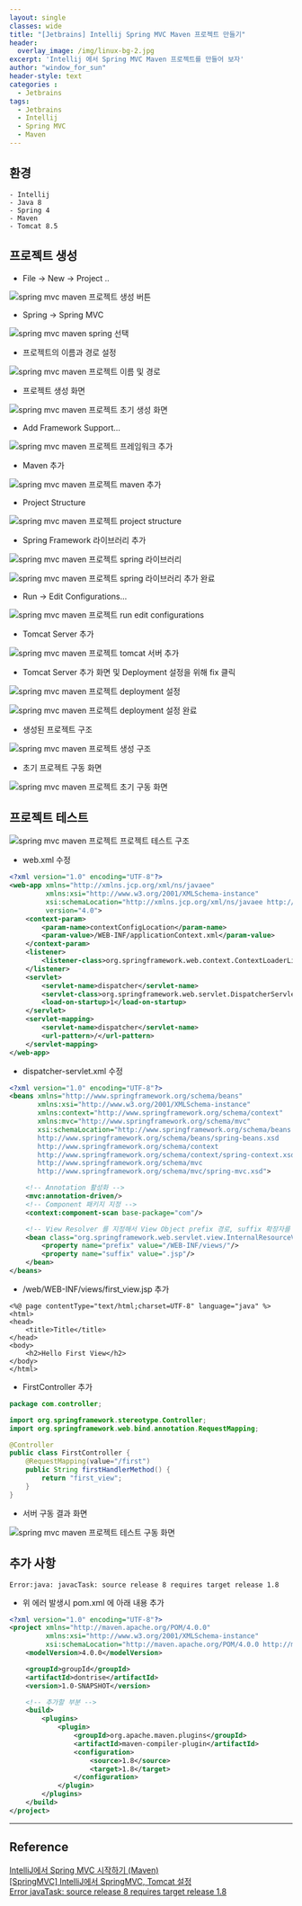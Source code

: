```yaml
--- 
layout: single
classes: wide
title: "[Jetbrains] Intellij Spring MVC Maven 프로젝트 만들기"
header:
  overlay_image: /img/linux-bg-2.jpg
excerpt: 'Intellij 에서 Spring MVC Maven 프로젝트를 만들어 보자'
author: "window_for_sun"
header-style: text
categories :
  - Jetbrains
tags:
  - Jetbrains
  - Intellij
  - Spring MVC
  - Maven
---  
```


## 환경
	- Intellij
	- Java 8
	- Spring 4
	- Maven
	- Tomcat 8.5

## 프로젝트 생성

- File -> New -> Project .. 

![spring mvc maven 프로젝트 생성 버튼]({{site.baseurl}}/img/jetbrains/jetbrains-springmaven-newproject-1.png)

- Spring -> Spring MVC

![spring mvc maven spring 선택]({{site.baseurl}}/img/jetbrains/jetbrains-springmaven-newproject-2.png)

- 프로젝트의 이름과 경로 설정

![spring mvc maven 프로젝트 이름 및 경로]({{site.baseurl}}/img/jetbrains/jetbrains-springmaven-newproject-3.png)

- 프로젝트 생성 화면

![spring mvc maven 프로젝트 초기 생성 화면]({{site.baseurl}}/img/jetbrains/jetbrains-springmaven-newproject-3-1.png) 

- Add Framework Support...

![spring mvc maven 프로젝트 프레임워크 추가]({{site.baseurl}}/img/jetbrains/jetbrains-springmaven-newproject-4.png)

- Maven 추가

![spring mvc maven 프로젝트 maven 추가]({{site.baseurl}}/img/jetbrains/jetbrains-springmaven-newproject-5.png)

- Project Structure

![spring mvc maven 프로젝트 project structure]({{site.baseurl}}/img/jetbrains/jetbrains-springmaven-newproject-6.png)

- Spring Framework 라이브러리 추가

![spring mvc maven 프로젝트 spring 라이브러리]({{site.baseurl}}/img/jetbrains/jetbrains-springmaven-newproject-7.png)

![spring mvc maven 프로젝트 spring 라이브러리 추가 완료]({{site.baseurl}}/img/jetbrains/jetbrains-springmaven-newproject-8.png)

- Run -> Edit Configurations...

![spring mvc maven 프로젝트 run edit configurations]({{site.baseurl}}/img/jetbrains/jetbrains-springmaven-newproject-9.png) 

- Tomcat Server 추가

![spring mvc maven 프로젝트 tomcat 서버 추가]({{site.baseurl}}/img/jetbrains/jetbrains-springmaven-newproject-10.png)

- Tomcat Server 추가 화면 및 Deployment 설정을 위해 fix 클릭

![spring mvc maven 프로젝트 deployment 설정]({{site.baseurl}}/img/jetbrains/jetbrains-springmaven-newproject-11.png)

![spring mvc maven 프로젝트 deployment 설정 완료]({{site.baseurl}}/img/jetbrains/jetbrains-springmaven-newproject-12.png)

- 생성된 프로젝트 구조

![spring mvc maven 프로젝트 생성 구조]({{site.baseurl}}/img/jetbrains/jetbrains-springmaven-newproject-13.png)

- 초기 프로젝트 구동 화면

![spring mvc maven 프로젝트 초기 구동 화면]({{site.baseurl}}/img/jetbrains/jetbrains-springmaven-newproject-14.png)

## 프로젝트 테스트

![spring mvc maven 프로젝트 프로젝트 테스트 구조]({{site.baseurl}}/img/jetbrains/jetbrains-springmaven-newproject-15.png)

- web.xml 수정

```xml
<?xml version="1.0" encoding="UTF-8"?>
<web-app xmlns="http://xmlns.jcp.org/xml/ns/javaee"
         xmlns:xsi="http://www.w3.org/2001/XMLSchema-instance"
         xsi:schemaLocation="http://xmlns.jcp.org/xml/ns/javaee http://xmlns.jcp.org/xml/ns/javaee/web-app_4_0.xsd"
         version="4.0">
    <context-param>
        <param-name>contextConfigLocation</param-name>
        <param-value>/WEB-INF/applicationContext.xml</param-value>
    </context-param>
    <listener>
        <listener-class>org.springframework.web.context.ContextLoaderListener</listener-class>
    </listener>
    <servlet>
        <servlet-name>dispatcher</servlet-name>
        <servlet-class>org.springframework.web.servlet.DispatcherServlet</servlet-class>
        <load-on-startup>1</load-on-startup>
    </servlet>
    <servlet-mapping>
        <servlet-name>dispatcher</servlet-name>
        <url-pattern>/</url-pattern>
    </servlet-mapping>
</web-app>
```  

- dispatcher-servlet.xml 수정

```xml
<?xml version="1.0" encoding="UTF-8"?>
<beans xmlns="http://www.springframework.org/schema/beans"
       xmlns:xsi="http://www.w3.org/2001/XMLSchema-instance"
       xmlns:context="http://www.springframework.org/schema/context"
       xmlns:mvc="http://www.springframework.org/schema/mvc"
       xsi:schemaLocation="http://www.springframework.org/schema/beans
       http://www.springframework.org/schema/beans/spring-beans.xsd
       http://www.springframework.org/schema/context
       http://www.springframework.org/schema/context/spring-context.xsd
       http://www.springframework.org/schema/mvc
       http://www.springframework.org/schema/mvc/spring-mvc.xsd">

    <!-- Annotation 활성화 -->
    <mvc:annotation-driven/>
    <!-- Component 패키지 지정 -->
    <context:component-scan base-package="com"/>

    <!-- View Resolver 를 지정해서 View Object prefix 경로, suffix 확장자를 설정한다. -->
    <bean class="org.springframework.web.servlet.view.InternalResourceViewResolver">
        <property name="prefix" value="/WEB-INF/views/"/>
        <property name="suffix" value=".jsp"/>
    </bean>
</beans>
```  

- /web/WEB-INF/views/first_view.jsp 추가

```
<%@ page contentType="text/html;charset=UTF-8" language="java" %>
<html>
<head>
    <title>Title</title>
</head>
<body>
    <h2>Hello First View</h2>
</body>
</html>
```  

- FirstController 추가

```java
package com.controller;

import org.springframework.stereotype.Controller;
import org.springframework.web.bind.annotation.RequestMapping;

@Controller
public class FirstController {
    @RequestMapping(value="/first")
    public String firstHandlerMethod() {
        return "first_view";
    }
}

```  

- 서버 구동 결과 화면

![spring mvc maven 프로젝트 테스트 구동 화면]({{site.baseurl}}/img/jetbrains/jetbrains-springmaven-newproject-16.png)

## 추가 사항

```
Error:java: javacTask: source release 8 requires target release 1.8
```  

- 위 에러 발생시 pom.xml 에 아래 내용 추가

```xml
<?xml version="1.0" encoding="UTF-8"?>
<project xmlns="http://maven.apache.org/POM/4.0.0"
         xmlns:xsi="http://www.w3.org/2001/XMLSchema-instance"
         xsi:schemaLocation="http://maven.apache.org/POM/4.0.0 http://maven.apache.org/xsd/maven-4.0.0.xsd">
    <modelVersion>4.0.0</modelVersion>

    <groupId>groupId</groupId>
    <artifactId>dontrise</artifactId>
    <version>1.0-SNAPSHOT</version>

	<!-- 추가할 부분 -->
    <build>
        <plugins>
            <plugin>
                <groupId>org.apache.maven.plugins</groupId>
                <artifactId>maven-compiler-plugin</artifactId>
                <configuration>
                    <source>1.8</source>
                    <target>1.8</target>
                </configuration>
            </plugin>
        </plugins>
    </build>
</project>
```  

---
## Reference
[IntelliJ에서 Spring MVC 시작하기 (Maven)](https://cjh5414.github.io/intellij-spring-start/)  
[[SpringMVC] IntelliJ에서 SpringMVC, Tomcat 설정](https://gmlwjd9405.github.io/2018/10/25/intellij-springmvc-tomcat-setting.html)  
[Error javaTask: source release 8 requires target release 1.8](https://stackoverflow.com/questions/29888592/errorjava-javactask-source-release-8-requires-target-release-1-8)  
